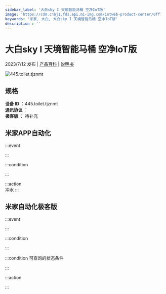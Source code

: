 ```yaml
---
sidebar_label: '大白sky I 天境智能马桶 空净IoT版'
image: 'https://cdn.cnbj1.fds.api.mi-img.com/iotweb-product-center/0ff716a95226f59766e61e351585044b_1652254728046.png?GalaxyAccessKeyId=AKVGLQWBOVIRQ3XLEW&Expires=9223372036854775807&Signature=Rab7LdIeu/tqXAUtsgAGcIAqV8A='
keywords: '米家, 大白, 大白sky I 天境智能马桶 空净IoT版'
description : ''
---
```

# 大白sky I 天境智能马桶 空净IoT版

2023/7/12 发布 | [产品百科](https://home.mi.com/webapp/content/baike/product/index.html?model=445.toilet.tjznmt/) | [说明书](https://home.mi.com/views/introduction.html?model=445.toilet.tjznmt&region=cn)

![445.toilet.tjznmt](https://cdn.cnbj1.fds.api.mi-img.com/iotweb-product-center/0ff716a95226f59766e61e351585044b_1652254728046.png?GalaxyAccessKeyId=AKVGLQWBOVIRQ3XLEW&Expires=9223372036854775807&Signature=Rab7LdIeu/tqXAUtsgAGcIAqV8A=)

## 规格  
> 
**设备 ID** ：445.toilet.tjznmt  
**通讯协议** ：  
**极客版**  ： 待补充 


## 米家APP自动化  

:::event  

:::

:::condition  

:::

:::action   
冲水
:::

## 米家自动化极客版  

:::event  

:::

:::condition  

:::

:::condition 可查询的状态条件  

:::

:::action  

:::

        
